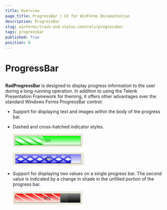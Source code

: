 ```yaml
---
title: Overview
page_title: ProgressBar | UI for WinForms Documentation
description: ProgressBar
slug: winforms/track-and-status-controls/progressbar
tags: progressbar
published: True
position: 0
---
```


# ProgressBar



## 

__RadProgressBar__ is designed to display progress information to the user during a long-running operation. In addition to using the Telerik Presentation Framework for theming, it offers other advantages over the standard Windows Forms ProgressBar control:

* Support for displaying text and images within the body of the progress bar.

* Dashed and cross-hatched indicator styles.

    ![track-and-status-controls-progressbar-overview 001](images/track-and-status-controls-progressbar-overview001.png)

    ![track-and-status-controls-progressbar-overview 002](images/track-and-status-controls-progressbar-overview002.png)

* Support for displaying two values on a single progress bar. The second value is indicated by a change in shade in the unfilled portion of   the progress bar.

    ![track-and-status-controls-progressbar-overview 003](images/track-and-status-controls-progressbar-overview003.png)
